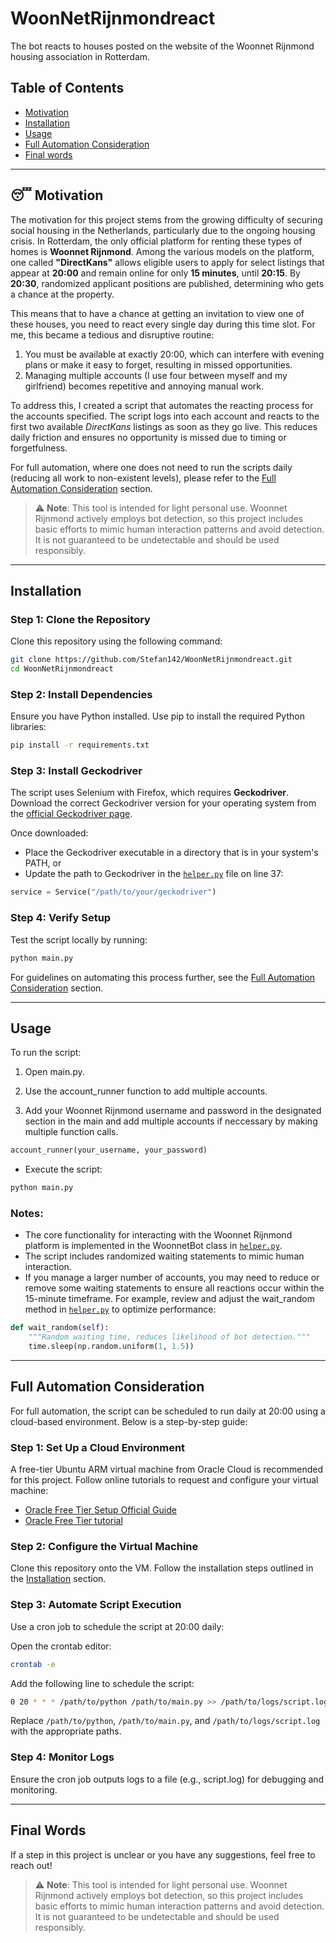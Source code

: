 # WoonNetRijnmondreact

The bot reacts to houses posted on the website of the Woonnet Rijnmond housing association in Rotterdam.

## Table of Contents
- [Motivation](#motivation)
- [Installation](#installation)
- [Usage](#usage)
- [Full Automation Consideration](#full-automation-consideration)
- [Final words](#final-words)

---

## 😴 Motivation

The motivation for this project stems from the growing difficulty of securing social housing in the Netherlands, particularly due to the ongoing housing crisis. In Rotterdam, the only official platform for renting these types of homes is **Woonnet Rijnmond**. Among the various models on the platform, one called **"DirectKans"** allows eligible users to apply for select listings that appear at **20:00** and remain online for only **15 minutes**, until **20:15**. By **20:30**, randomized applicant positions are published, determining who gets a chance at the property.

This means that to have a chance at getting an invitation to view one of these houses, you need to react every single day during this time slot. For me, this became a tedious and disruptive routine:
1. You must be available at exactly 20:00, which can interfere with evening plans or make it easy to forget, resulting in missed opportunities.
2. Managing multiple accounts (I use four between myself and my girlfriend) becomes repetitive and annoying manual work.

To address this, I created a script that automates the reacting process for the accounts specified. The script logs into each account and reacts to the first two available *DirectKans* listings as soon as they go live. This reduces daily friction and ensures no opportunity is missed due to timing or forgetfulness.

For full automation, where one does not need to run the scripts daily (reducing all work to non-existent levels), please refer to the [Full Automation Consideration](#full-automation-consideration) section.

> ⚠️ **Note**: This tool is intended for light personal use. Woonnet Rijnmond actively employs bot detection, so this project includes basic efforts to mimic human interaction patterns and avoid detection. It is not guaranteed to be undetectable and should be used responsibly.

---

## Installation

### Step 1: Clone the Repository
Clone this repository using the following command:
```bash
git clone https://github.com/Stefan142/WoonNetRijnmondreact.git
cd WoonNetRijnmondreact
```

### Step 2: Install Dependencies
Ensure you have Python installed. Use pip to install the required Python libraries:

```bash
pip install -r requirements.txt
```

### Step 3: Install Geckodriver
The script uses Selenium with Firefox, which requires **Geckodriver**. Download the correct Geckodriver version for your operating system from the [official Geckodriver page](https://github.com/mozilla/geckodriver/releases).

Once downloaded:

 - Place the Geckodriver executable in a directory that is in your system's PATH, or
- Update the path to Geckodriver in the [`helper.py`](https://github.com/Stefan142/WoonNetRijnmondreact/blob/main/helper.py) file on line 37:
```Python
service = Service("/path/to/your/geckodriver")
```
### Step 4: Verify Setup
Test the script locally by running:

```bash
python main.py
```
For guidelines on automating this process further, see the [Full Automation Consideration](#full-automation-consideration) section.

---
## Usage
To run the script:

1. Open main.py.

2. Use the account_runner function to add multiple accounts.

3. Add your Woonnet Rijnmond username and password in the designated section in the main and add multiple accounts if neccessary by making multiple function calls.
```python
account_runner(your_username, your_password)
```
- Execute the script:
```bash
python main.py
```
### Notes:
- The core functionality for interacting with the Woonnet Rijnmond platform is implemented in the WoonnetBot class in [`helper.py`](https://github.com/Stefan142/WoonNetRijnmondreact/blob/main/helper.py).
- The script includes randomized waiting statements to mimic human interaction.
- If you manage a larger number of accounts, you may need to reduce or remove some waiting statements to ensure all reactions occur within the 15-minute timeframe.
For example, review and adjust the wait_random method in [`helper.py`](https://github.com/Stefan142/WoonNetRijnmondreact/blob/main/helper.py) to optimize performance:

```Python
def wait_random(self):
    """Random waiting time, reduces likelihood of bot detection."""
    time.sleep(np.random.uniform(1, 1.5))
```
---

## Full Automation Consideration
For full automation, the script can be scheduled to run daily at 20:00 using a cloud-based environment. Below is a step-by-step guide:

### Step 1: Set Up a Cloud Environment
A free-tier Ubuntu ARM virtual machine from Oracle Cloud is recommended for this project. Follow online tutorials to request and configure your virtual machine:

- [Oracle Free Tier Setup Official Guide](https://www.oracle.com/cloud/free/)
- [Oracle Free Tier tutorial](https://www.youtube.com/watch?v=NKc3k7xceT8)

### Step 2: Configure the Virtual Machine
Clone this repository onto the VM.
Follow the installation steps outlined in the [Installation](#installation) section.
### Step 3: Automate Script Execution
Use a cron job to schedule the script at 20:00 daily:

Open the crontab editor:
```bash
crontab -e
```
Add the following line to schedule the script:
```bash
0 20 * * * /path/to/python /path/to/main.py >> /path/to/logs/script.log 2>&1
```
Replace `/path/to/python`, `/path/to/main.py`, and `/path/to/logs/script.log` with the appropriate paths.

### Step 4: Monitor Logs
Ensure the cron job outputs logs to a file (e.g., script.log) for debugging and monitoring.

---
## Final Words
If a step in this project is unclear or you have any suggestions, feel free to reach out!

> ⚠️ **Note**: This tool is intended for light personal use. Woonnet Rijnmond actively employs bot detection, so this project includes basic efforts to mimic human interaction patterns and avoid detection. It is not guaranteed to be undetectable and should be used responsibly.
